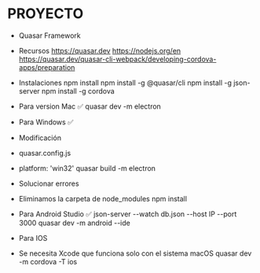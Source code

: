 # PROYECTO
- Quasar Framework

- Recursos
https://quasar.dev
https://nodejs.org/en
https://quasar.dev/quasar-cli-webpack/developing-cordova-apps/preparation

- Instalaciones
npm install
npm install -g @quasar/cli
npm install -g json-server
npm install -g cordova

- Para version Mac ✅
quasar dev -m electron

- Para Windows ✅
- Modificación
- quasar.config.js
- platform: 'win32'
quasar build -m electron

- Solucionar errores
- Eliminamos la carpeta de node_modules
npm install

- Para Android Studio ✅
json-server --watch db.json --host IP --port 3000
quasar dev -m android --ide

- Para IOS
- Se necesita Xcode que funciona solo con el sistema macOS 
quasar dev -m cordova -T ios
